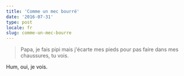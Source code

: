 ```yaml
---
title: 'Comme un mec bourré'
date: '2016-07-31'
type: post
locale: fr
slug: comme-un-mec-bourre
---
```


> Papa, je fais pipi mais j'écarte mes pieds pour pas faire dans mes chaussures, tu vois.

Hum, oui, je vois.
